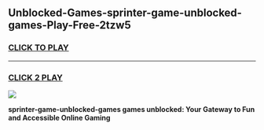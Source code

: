 
## Unblocked-Games-sprinter-game-unblocked-games-Play-Free-2tzw5
<h3>
<a href="https://premium76.site?title=sprinter-game-unblocked-games&ref=18A">CLICK TO PLAY</a></h3>
<hr>

<h3>
<a href="https://premium76.site?title=sprinter-game-unblocked-games&ref=18A">CLICK 2 PLAY</a>
  
</h3>

<a href="https://premium76.site?title=sprinter-game-unblocked-games&ref=18A"><img src="https://clearcache.store/games.png"></a>


**sprinter-game-unblocked-games games unblocked: Your Gateway to Fun and Accessible Online Gaming**
